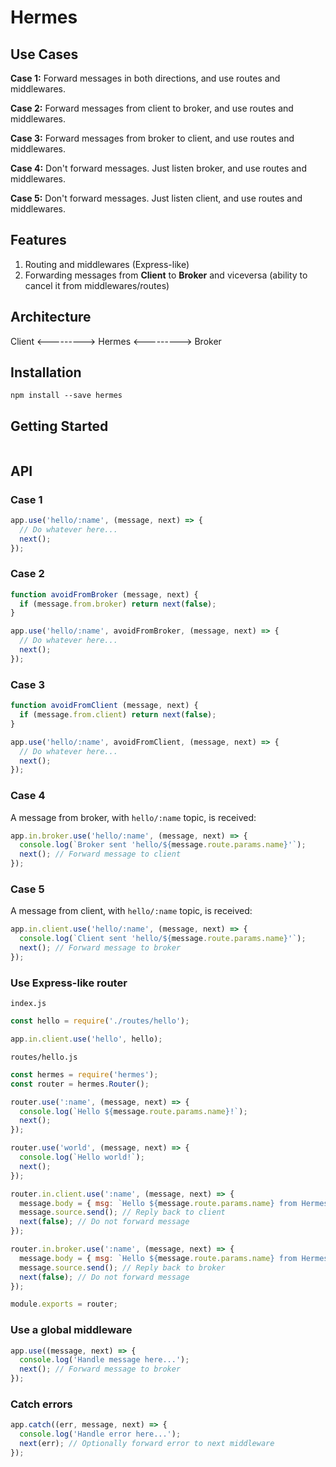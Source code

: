 # Hermes

## Use Cases

**Case 1:**
Forward messages in both directions, and use routes and middlewares.

**Case 2:**
Forward messages from client to broker, and use routes and middlewares.

**Case 3:**
Forward messages from broker to client, and use routes and middlewares.

**Case 4:**
Don't forward messages. Just listen broker, and use routes and middlewares.

**Case 5:**
Don't forward messages. Just listen client, and use routes and middlewares.

## Features

1. Routing and middlewares (Express-like)
2. Forwarding messages from **Client** to **Broker** and viceversa (ability to cancel it from middlewares/routes)


## Architecture

Client <---------> Hermes <---------> Broker

## Installation

```
npm install --save hermes
```

## Getting Started

```js

```

## API

### Case 1
```js
app.use('hello/:name', (message, next) => {
  // Do whatever here...
  next();
});
```

### Case 2
```js
function avoidFromBroker (message, next) {
  if (message.from.broker) return next(false);
}

app.use('hello/:name', avoidFromBroker, (message, next) => {
  // Do whatever here...
  next();
});
```

### Case 3
```js
function avoidFromClient (message, next) {
  if (message.from.client) return next(false);
}

app.use('hello/:name', avoidFromClient, (message, next) => {
  // Do whatever here...
  next();
});
```

### Case 4

A message from broker, with `hello/:name` topic, is received:

```js
app.in.broker.use('hello/:name', (message, next) => {
  console.log(`Broker sent 'hello/${message.route.params.name}'`);
  next(); // Forward message to client
});
```

### Case 5

A message from client, with `hello/:name` topic, is received:

```js
app.in.client.use('hello/:name', (message, next) => {
  console.log(`Client sent 'hello/${message.route.params.name}'`);
  next(); // Forward message to broker
});
```

### Use Express-like router

`index.js`
```js
const hello = require('./routes/hello');

app.in.client.use('hello', hello);
```

`routes/hello.js`
```js
const hermes = require('hermes');
const router = hermes.Router();

router.use(':name', (message, next) => {
  console.log(`Hello ${message.route.params.name}!`);
  next();
});

router.use('world', (message, next) => {
  console.log(`Hello world!`);
  next();
});

router.in.client.use(':name', (message, next) => {
  message.body = { msg: `Hello ${message.route.params.name} from Hermes!` };
  message.source.send(); // Reply back to client
  next(false); // Do not forward message
});

router.in.broker.use(':name', (message, next) => {
  message.body = { msg: `Hello ${message.route.params.name} from Hermes!` };
  message.source.send(); // Reply back to broker
  next(false); // Do not forward message
});

module.exports = router;
```

### Use a global middleware

```js
app.use((message, next) => {
  console.log('Handle message here...');
  next(); // Forward message to broker
});
```

### Catch errors

```js
app.catch((err, message, next) => {
  console.log('Handle error here...');
  next(err); // Optionally forward error to next middleware
});

```

